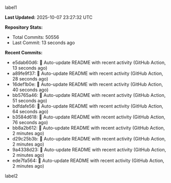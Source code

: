 
label1 
<!-- ACTIVITY_START -->
**Last Updated:** 2025-10-07 23:27:32 UTC

**Repository Stats:**
- Total Commits: 50556
- Last Commit: 13 seconds ago

**Recent Commits:**
- e5dab60d6: 🤖 Auto-update README with recent activity (GitHub Action, 13 seconds ago)
- a89fe9f37: 🤖 Auto-update README with recent activity (GitHub Action, 28 seconds ago)
- 16def1b0e: 🤖 Auto-update README with recent activity (GitHub Action, 40 seconds ago)
- bb5765a46: 🤖 Auto-update README with recent activity (GitHub Action, 51 seconds ago)
- bdfdafe56: 🤖 Auto-update README with recent activity (GitHub Action, 64 seconds ago)
- b3584d618: 🤖 Auto-update README with recent activity (GitHub Action, 76 seconds ago)
- bb8a2b612: 🤖 Auto-update README with recent activity (GitHub Action, 2 minutes ago)
- d29c25b3b: 🤖 Auto-update README with recent activity (GitHub Action, 2 minutes ago)
- 9a4338d23: 🤖 Auto-update README with recent activity (GitHub Action, 2 minutes ago)
- ede7fa564: 🤖 Auto-update README with recent activity (GitHub Action, 2 minutes ago)
<!-- ACTIVITY_END -->

label2

